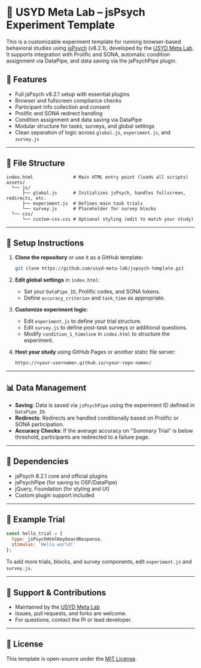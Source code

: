 
# 🧠 USYD Meta Lab – jsPsych Experiment Template

This is a customizable experiment template for running browser-based behavioral studies using [jsPsych](https://www.jspsych.org/) (v8.2.1), developed by the [USYD Meta Lab](https://github.com/usyd-meta-lab). It supports integration with Prolific and SONA, automatic condition assignment via DataPipe, and data saving via the jsPsychPipe plugin.

## 🚀 Features

- Full jsPsych v8.2.1 setup with essential plugins
- Browser and fullscreen compliance checks
- Participant info collection and consent
- Prolific and SONA redirect handling
- Condition assignment and data saving via DataPipe
- Modular structure for tasks, surveys, and global settings
- Clean separation of logic across `global.js`, `experiment.js`, and `survey.js`

---

## 📁 File Structure

```
index.html               # Main HTML entry point (loads all scripts)
assets/
  └── js/
      ├── global.js      # Initializes jsPsych, handles fullscreen, redirects, etc.
      ├── experiment.js  # Defines main task trials
      └── survey.js      # Placeholder for survey blocks
  └── css/
      └── custom-css.css # Optional styling (edit to match your study)
```

---

## 🔧 Setup Instructions

1. **Clone the repository** or use it as a GitHub template:
   ```bash
   git clone https://github.com/usyd-meta-lab/jspsych-template.git
   ```

2. **Edit global settings** in `index.html`:
   - Set your `DataPipe_ID`, Prolific codes, and SONA tokens.
   - Define `accuracy_criterion` and `task_time` as appropriate.

3. **Customize experiment logic**:
   - Edit `experiment.js` to define your trial structure.
   - Edit `survey.js` to define post-task surveys or additional questions.
   - Modify `condition_1_timeline` in `index.html` to structure the experiment.

4. **Host your study** using GitHub Pages or another static file server:
   ```
   https://<your-username>.github.io/<your-repo-name>/
   ```

---

## 📊 Data Management

- **Saving**: Data is saved via `jsPsychPipe` using the experiment ID defined in `DataPipe_ID`.
- **Redirects**: Redirects are handled conditionally based on Prolific or SONA participation.
- **Accuracy Checks**: If the average accuracy on "Summary Trial" is below threshold, participants are redirected to a failure page.

---

## 🔌 Dependencies

- jsPsych 8.2.1 core and official plugins
- jsPsychPipe (for saving to OSF/DataPipe)
- jQuery, Foundation (for styling and UI)
- Custom plugin support included

---

## 🧪 Example Trial

```js
const hello_trial = {
  type: jsPsychHtmlKeyboardResponse,
  stimulus: 'Hello world!'
};
```

To add more trials, blocks, and survey components, edit `experiment.js` and `survey.js`.

---

## 🙋 Support & Contributions

- Maintained by the [USYD Meta Lab](https://github.com/usyd-meta-lab)
- Issues, pull requests, and forks are welcome.
- For questions, contact the PI or lead developer.

---

## 📝 License

This template is open-source under the [MIT License](LICENSE).
